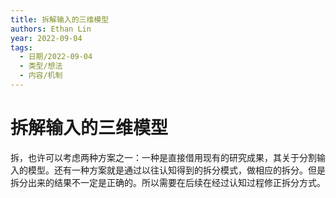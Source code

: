 ```yaml
---
title: 拆解输入的三维模型
authors: Ethan Lin
year: 2022-09-04 
tags:
  - 日期/2022-09-04 
  - 类型/想法 
  - 内容/机制 
---
```



# 拆解输入的三维模型






拆，也许可以考虑两种方案之一：一种是直接借用现有的研究成果，其关于分割输入的模型。还有一种方案就是通过以往认知得到的拆分模式，做相应的拆分。但是拆分出来的结果不一定是正确的。所以需要在后续在经过认知过程修正拆分方式。



